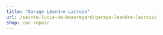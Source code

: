 ```yaml
---
title: "Garage Léandre Lacroix"
url: /sainte-lucie-de-beauregard/garage-leandre-lacroix/
shop: car repair
---
```

